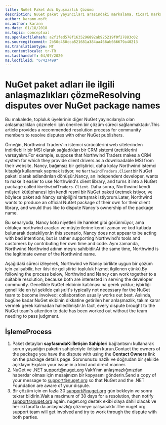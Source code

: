 ```yaml
---
title: NuGet Paket Adı Uyuşmazlık Çözümü
description: NuGet paket yayıncıları arasındaki markalama, ticari markalar ve diğer çakışma durumlarla ilgili anlaşmazlıkları çözme süreci.
author: karann-msft
ms.author: karann
ms.date: 01/18/2018
ms.topic: conceptual
ms.openlocfilehash: a2f1fed578f1635296892ab925219f0f27883c02
ms.sourcegitcommit: 2b50c450cca521681a384aa466ab666679a40213
ms.translationtype: MT
ms.contentlocale: tr-TR
ms.lasthandoff: 04/07/2020
ms.locfileid: "67427499"
---
```

# <a name="resolving-disputes-over-nuget-package-names"></a><span data-ttu-id="08246-103">NuGet paket adları ile ilgili anlaşmazlıkları çözme</span><span class="sxs-lookup"><span data-stu-id="08246-103">Resolving disputes over NuGet package names</span></span>

<span data-ttu-id="08246-104">Bu makalede, topluluk üyelerinin diğer NuGet yayıncılarıyla olan anlaşmazlıkları çözmeleri için önerilen bir çözüm süreci sağlanmaktadır.</span><span class="sxs-lookup"><span data-stu-id="08246-104">This article provides a recommended resolution process for community members to resolve disputes with other NuGet publishers.</span></span>

<span data-ttu-id="08246-105">Örneğin, Northwind Traders'ın istemci sürücülerini web sitelerinden indirilebilir bir MSI olarak sağladıkları bir CRM sistemi ürettiklerini varsayalım.</span><span class="sxs-lookup"><span data-stu-id="08246-105">For example, suppose that Northwind Traders makes a CRM system for which they provide client drivers as a downloadable MSI from their website.</span></span> <span data-ttu-id="08246-106">Nancy, bağımsız bir geliştirici, daha kolay Northwind istemci kitaplığı kullanmak yapmak istiyor, ve `NorthwindTraders.Client`bir NuGet paketi olarak adlandırılan dönüşür.</span><span class="sxs-lookup"><span data-stu-id="08246-106">Nancy, an independent developer, wants to make it easier to use Northwind's client library, and turns it into a NuGet package called `NorthwindTraders.Client`.</span></span> <span data-ttu-id="08246-107">Daha sonra, Northwind kendi müşteri kütüphanesi için kendi resmi bir NuGet paketi üretmek istiyor, ve böylece paket adı Nancy sahipliğini tartışmak istiyorum.</span><span class="sxs-lookup"><span data-stu-id="08246-107">Later, Northwind wants to produce an official NuGet package of their own for their client library, and would thus like to dispute Nancy's ownership of the package name.</span></span>

<span data-ttu-id="08246-108">Bu senaryoda, Nancy kötü niyetleri ile hareket gibi görünmüyor, ama oldukça northwind araçları ve müşterilerine kendi zaman ve kod katkıda bulunarak destekliyor.</span><span class="sxs-lookup"><span data-stu-id="08246-108">In this scenario, Nancy does not appear to be acting with bad intentions, but is rather supporting Northwind's tools and customers by contributing her own time and code.</span></span> <span data-ttu-id="08246-109">Aynı zamanda, Northwind Northwind adının meşru sahibidir.</span><span class="sxs-lookup"><span data-stu-id="08246-109">At the same time, Northwind is the legitimate owner of the Northwind name.</span></span>

<span data-ttu-id="08246-110">Aşağıdaki süreci izleyerek, Northwind ve Nancy birlikte uygun bir çözüm için çalışabilir, her ikisi de geliştirici topluluk hizmet ilgilenen çünkü.</span><span class="sxs-lookup"><span data-stu-id="08246-110">By following the process below, Northwind and Nancy can work together to a suitable resolution, because both are interested in serving the developer community.</span></span> <span data-ttu-id="08246-111">Genellikle NuGet ekibinin katılması na gerek yoktur; işbirliği genellikle en iyi şekilde çalışır.</span><span class="sxs-lookup"><span data-stu-id="08246-111">It's typically not necessary for the NuGet team to become involved; collaboration usually works out best.</span></span> <span data-ttu-id="08246-112">Aslında, bugüne kadar NuGet ekibinin dikkatine getirilen her anlaşmazlık, takım karar vermek gerek kalmadan halledilmiştir.</span><span class="sxs-lookup"><span data-stu-id="08246-112">In fact, every dispute brought to the NuGet team's attention to date has been worked out without the team needing to pass judgment.</span></span>

## <a name="process"></a><span data-ttu-id="08246-113">İşleme</span><span class="sxs-lookup"><span data-stu-id="08246-113">Process</span></span>

1. <span data-ttu-id="08246-114">Paket detayları **sayfasındaKi İletişim Sahipleri** bağlantısını kullanarak sorun yaşadığın paketin sahipleriyle iletişim kurun.</span><span class="sxs-lookup"><span data-stu-id="08246-114">Contact the owners of the package you have the dispute with using the **Contact Owners** link on the package details page.</span></span> <span data-ttu-id="08246-115">Sorununuzu nazik ve doğrudan bir şekilde açıklayın.</span><span class="sxs-lookup"><span data-stu-id="08246-115">Explain your issue in a kind and direct manner.</span></span>
2. <span data-ttu-id="08246-116">NuGet ve .NET [support@nuget.org](mailto:support@nuget.org) Vakfı'nın anlaşmazlığınızdan haberdar olması için mesajınızın bir kopyasını gönderin.</span><span class="sxs-lookup"><span data-stu-id="08246-116">Send a copy of your message to [support@nuget.org](mailto:support@nuget.org) so that NuGet and the .NET Foundation are aware of your dispute.</span></span>
3. <span data-ttu-id="08246-117">Bir çözüm için en fazla 30 [support@nuget.org](mailto:support@nuget.org) gün bekleyin ve sonra tekrar bildirin.</span><span class="sxs-lookup"><span data-stu-id="08246-117">Wait a maximum of 30 days for a resolution, then notify [support@nuget.org](mailto:support@nuget.org) again.</span></span> <span data-ttu-id="08246-118">nuget.org destek ekibi olaya dahil olacak ve her iki tarafla da anlaşmazlığı çözmeye çalışacaktır.</span><span class="sxs-lookup"><span data-stu-id="08246-118">The nuget.org support team will get involved and try to work through the dispute with both parties.</span></span>
